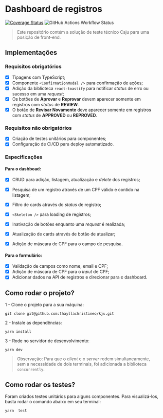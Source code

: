 # Dashboard de registros

[![Coverage Status](https://coveralls.io/repos/github/thayllachristineo/kju/badge.svg?branch=main)](https://coveralls.io/github/thayllachristineo/kju?branch=main) ![GitHub Actions Workflow Status](https://img.shields.io/github/actions/workflow/status/thayllachristineo/kju/.github%2Fworkflows%2Fclient-build.yml) 

> Este repositório contém a solução de teste técnico Caju para uma posição de front-end.

## Implementações

### Requisitos obrigatórios 
- [X] Tipagens com TypeScript;
- [X] Componente `<ConfirmationModal />` para confirmação de ações;
- [X] Adição da biblioteca `react-toastify` para notificar *status* de erro ou sucesso em uma *request*;
- [X] Os botões de **Aprovar** e **Reprovar** devem aparecer somente em registros com *status* de **REVIEW**.
- [X] O botão de **Revisar Novamente**  deve aparecer somente em registros com *status* de **APPROVED** ou **REPROVED**.

### Requisitos não obrigatórios
- [X] Criação de testes unitários para componentes;
- [X] Configuração de CI/CD para deploy automatizado.

### Especificações

#### Para o dashboad: 

- [X] CRUD para adição, listagem, atualização e *delete* dos registros;
- [X] Pesquisa de um registro através de um CPF válido e contido na listagem;
- [X] Filtro de cards através do *status* de registro;
- [X] `<Skeleton />` para loading de registros;
- [X] Inativação de botões enquanto uma *request* é realizada; 
- [X] Atualização de cards através de botão de atualizar;
- [X] Adição de máscara de CPF para o campo de pesquisa.


#### Para o formulário: 

- [X] Validação de campos como nome, email e CPF; 
- [X] Adição de máscara de CPF para o *input* de CPF;
- [X] Adicionar dados na API de registros e direcionar para o dashboard.

## Como rodar o projeto?
1 - Clone o projeto para a sua máquina: 

```
git clone git@github.com:thayllachristineo/kju.git
```

2 - Instale as dependências: 
```
yarn install
```

3 - Rode no servidor de desenvolvimento: 
```
yarn dev
```


> Observação: Para que o *client* e o *server* rodem simultaneamente, sem a necessidade de dois terminais, foi adicionada a biblioteca `concurrently`.


## Como rodar os testes?

Foram criados testes unitários para alguns componentes. Para visualizá-los, basta rodar o comando abaixo em seu terminal: 

```
yarn  test
```